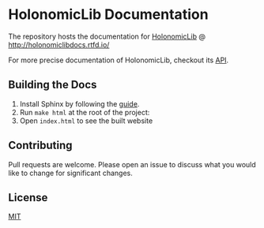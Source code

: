 # HolonomicLib Documentation

The repository hosts the documentation for [HolonomicLib](https://github.com/Yessir120/HolonomicLib) @ http://holonomiclibdocs.rtfd.io/

For more precise documentation of HolonomicLib, checkout its [API](https://yessir120.github.io/HolonomicLib/html/index.html). 

## Building the Docs
1. Install Sphinx by following the [guide](https://www.sphinx-doc.org/en/master/usage/installation.html). 
2. Run ``make html`` at the root of the project: 
3. Open ``index.html`` to see the built website

## Contributing
Pull requests are welcome. Please open an issue to discuss what you would like to change for significant changes.

## License
[MIT](https://choosealicense.com/licenses/mit/)
